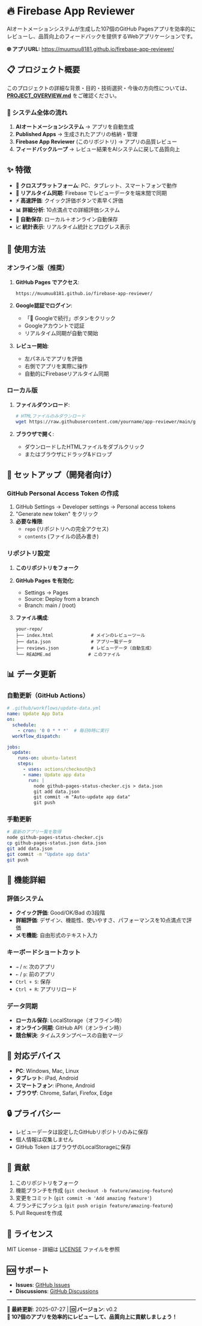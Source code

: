 # 🔥 Firebase App Reviewer

AIオートメーションシステムが生成した107個のGitHub Pagesアプリを効率的にレビューし、品質向上のフィードバックを提供するWebアプリケーションです。

**🌐 アプリURL:** https://muumuu8181.github.io/firebase-app-reviewer/

## 📋 プロジェクト概要

このプロジェクトの詳細な背景・目的・技術選択・今後の方向性については、**[PROJECT_OVERVIEW.md](PROJECT_OVERVIEW.md)** をご確認ください。

### 🎯 システム全体の流れ
1. **AIオートメーションシステム** → アプリを自動生成
2. **Published Apps** → 生成されたアプリの格納・管理  
3. **Firebase App Reviewer** (このリポジトリ) → アプリの品質レビュー
4. **フィードバックループ** → レビュー結果をAIシステムに戻して品質向上

## ✨ 特徴

- **📱 クロスプラットフォーム**: PC、タブレット、スマートフォンで動作
- **🔄 リアルタイム同期**: Firebase でレビューデータを端末間で同期
- **⚡ 高速評価**: クイック評価ボタンで素早く評価
- **📊 詳細分析**: 10点満点での詳細評価システム
- **💾 自動保存**: ローカル＋オンライン自動保存
- **📈 統計表示**: リアルタイム統計とプログレス表示

## 🚀 使用方法

### オンライン版（推奨）

1. **GitHub Pages でアクセス**:
   ```
   https://muumuu8181.github.io/firebase-app-reviewer/
   ```

2. **Google認証でログイン**:
   - 「🔵 Googleで続行」ボタンをクリック
   - Googleアカウントで認証
   - リアルタイム同期が自動で開始

3. **レビュー開始**:
   - 左パネルでアプリを評価
   - 右側でアプリを実際に操作
   - 自動的にFirebaseリアルタイム同期

### ローカル版

1. **ファイルダウンロード**:
   ```bash
   # HTMLファイルのみダウンロード
   wget https://raw.githubusercontent.com/yourname/app-reviewer/main/github-app-reviewer.html
   ```

2. **ブラウザで開く**:
   - ダウンロードしたHTMLファイルをダブルクリック
   - またはブラウザにドラッグ&ドロップ

## 🔧 セットアップ（開発者向け）

### GitHub Personal Access Token の作成

1. GitHub Settings → Developer settings → Personal access tokens
2. "Generate new token" をクリック
3. **必要な権限**:
   - `repo` (リポジトリへの完全アクセス)
   - `contents` (ファイルの読み書き)

### リポジトリ設定

1. **このリポジトリをフォーク**
2. **GitHub Pages を有効化**:
   - Settings → Pages
   - Source: Deploy from a branch
   - Branch: main / (root)

3. **ファイル構成**:
   ```
   your-repo/
   ├── index.html              # メインのレビューツール
   ├── data.json               # アプリ一覧データ
   ├── reviews.json            # レビューデータ（自動生成）
   └── README.md              # このファイル
   ```

## 📊 データ更新

### 自動更新（GitHub Actions）

```yaml
# .github/workflows/update-data.yml
name: Update App Data
on:
  schedule:
    - cron: '0 0 * * *'  # 毎日0時に実行
  workflow_dispatch:

jobs:
  update:
    runs-on: ubuntu-latest
    steps:
      - uses: actions/checkout@v3
      - name: Update app data
        run: |
          node github-pages-status-checker.cjs > data.json
          git add data.json
          git commit -m "Auto-update app data"
          git push
```

### 手動更新

```bash
# 最新のアプリ一覧を取得
node github-pages-status-checker.cjs
cp github-pages-status.json data.json
git add data.json
git commit -m "Update app data"
git push
```

## 🎯 機能詳細

### 評価システム

- **クイック評価**: Good/OK/Bad の3段階
- **詳細評価**: デザイン、機能性、使いやすさ、パフォーマンスを10点満点で評価
- **メモ機能**: 自由形式のテキスト入力

### キーボードショートカット

- `→` / `n`: 次のアプリ
- `←` / `p`: 前のアプリ  
- `Ctrl + S`: 保存
- `Ctrl + R`: アプリリロード

### データ同期

- **ローカル保存**: LocalStorage（オフライン時）
- **オンライン同期**: GitHub API（オンライン時）
- **競合解決**: タイムスタンプベースの自動マージ

## 📱 対応デバイス

- **PC**: Windows, Mac, Linux
- **タブレット**: iPad, Android
- **スマートフォン**: iPhone, Android
- **ブラウザ**: Chrome, Safari, Firefox, Edge

## 🔒 プライバシー

- レビューデータは設定したGitHubリポジトリのみに保存
- 個人情報は収集しません
- GitHub Token はブラウザのLocalStorageに保存

## 🤝 貢献

1. このリポジトリをフォーク
2. 機能ブランチを作成 (`git checkout -b feature/amazing-feature`)
3. 変更をコミット (`git commit -m 'Add amazing feature'`)
4. ブランチにプッシュ (`git push origin feature/amazing-feature`)
5. Pull Requestを作成

## 📄 ライセンス

MIT License - 詳細は [LICENSE](LICENSE) ファイルを参照

## 🆘 サポート

- **Issues**: [GitHub Issues](https://github.com/yourname/app-reviewer/issues)
- **Discussions**: [GitHub Discussions](https://github.com/yourname/app-reviewer/discussions)

---

**📅 最終更新**: 2025-07-27 | **🆔 バージョン**: v0.2  
**🎉 107個のアプリを効率的にレビューして、品質向上に貢献しましょう！**